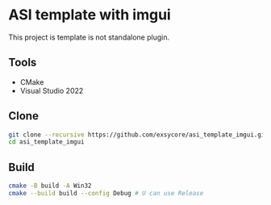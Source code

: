 # ASI template with imgui
This project is template is not standalone plugin.

## Tools
- CMake
- Visual Studio 2022

## Clone
```bash
git clone --recursive https://github.com/exsycore/asi_template_imgui.git
cd asi_template_imgui
```

## Build
```bash
cmake -B build -A Win32
cmake --build build --config Debug # U can use Release
```